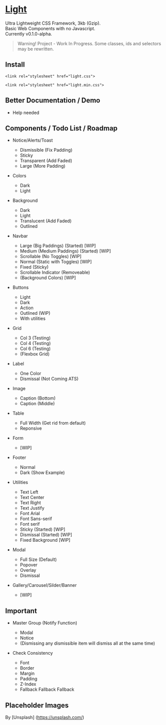 # [Light](https://cquanu.github.io/light/)

Ultra Lightweight CSS Framework, 3kb (Gzip).   
Basic Web Components with no Javascript.   
Currently v0.1.0-alpha.  

> Warning! Project - Work In Progress. Some classes, ids and selectors may be rewritten.

## Install

```
<link rel="stylesheet" href="light.css">
```
```
<link rel="stylesheet" href="light.min.css">
```

## Better Documentation / Demo

- Help needed

## Components / Todo List / Roadmap

- Notice/Alerts/Toast
    - Dismissible (Fix Padding)
    - Sticky
    - Transparent (Add Faded)
    - Large (More Padding)
    
- Colors
    - Dark
    - Light
    
- Background
    - Dark
    - Light
    - Translucent (Add Faded)
    - Outlined

- Navbar
    - Large (Big Paddings) (Started) [WIP]
    - Medium (Medium Paddings) (Started) [WIP]
    - Scrollable (No Toggles) [WIP]
    - Normal (Static with Toggles) [WIP]
    - Fixed (Sticky)
    - Scrollable Indicator (Removeable)
    - (Background Colors) [WIP]
    
- Buttons
    - Light
    - Dark
    - Action
    - Outlined (WIP)
    - With utilities
        
- Grid
    - Col 3 (Testing)
    - Col 4 (Testing)
    - Col 6 (Testing)
    - (Flexbox Grid)
    
- Label
    - One Color
    - Dismissal (Not Coming ATS)

- Image
    - Caption (Bottom)
    - Caption (Middle)
    
- Table
    - Full Width (Get rid from default)
    - Reponsive
    
- Form
    - [WIP]
    
- Footer
    - Normal
    - Dark (Show Example)
    
- Utilities
    - Text Left
    - Text Center
    - Text Right
    - Text Justify
    - Font Arial
    - Font Sans-serif
    - Font serif
    - Sticky (Started) [WIP] 
    - Dismissal (Started) [WIP]
    - Fixed Background [WIP]
    
- Modal
    - Full Size (Default)
    - Popover
    - Overlay
    - Dismissal

- Gallery/Carousel/Silder/Banner
    - [WIP]

## Important

- Master Group (Notify Function)
    - Modal
    - Notice
    - (Dismissing any dismissible item will dismiss all at the same time)

- Check Consistency
    - Font
    - Border
    - Margin
    - Padding
    - Z-Index
    - Fallback Fallback Fallback

## Placeholder Images

By [Unsplash] (https://unsplash.com/)